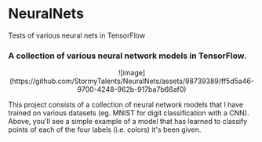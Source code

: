 # NeuralNets
Tests of various neural nets in TensorFlow
<h3>
  A collection of various neural network models in TensorFlow.
</h3>

<p align="center">![image](https://github.com/StormyTalents/NeuralNets/assets/98739389/ff5d5a46-9700-4248-962b-917ba7b66af0)</p>

<p>This project consists of a collection of neural network models that I have trained on various datasets (eg. MNIST for digit classification with a CNN). Above, you'll see a simple example of a model that has learned to classify points of each of the four labels (i.e. colors) it's been given.
</p>
